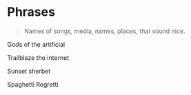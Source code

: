# Phrases

> Names of songs, media, names, places, that sound nice.

Gods of the artificial

Trailblaze the internet

Sunset sherbet

Spaghetti Regretti

